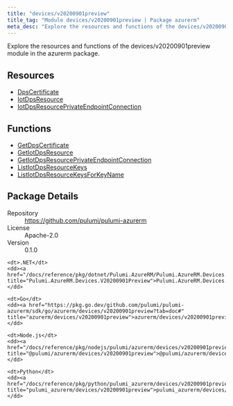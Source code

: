 ```yaml
---
title: "devices/v20200901preview"
title_tag: "Module devices/v20200901preview | Package azurerm"
meta_desc: "Explore the resources and functions of the devices/v20200901preview module in the azurerm package."
---
```


<!-- WARNING: this file was generated by Pulumi Docs Generator. -->
<!-- Do not edit by hand unless you're certain you know what you are doing! -->

Explore the resources and functions of the devices/v20200901preview module in the azurerm package.

<h2 id="resources">Resources</h2>
<ul class="api">
    <li><a href="dpscertificate" title="DpsCertificate"><span class="symbol resource"></span>DpsCertificate</a></li>
    <li><a href="iotdpsresource" title="IotDpsResource"><span class="symbol resource"></span>IotDpsResource</a></li>
    <li><a href="iotdpsresourceprivateendpointconnection" title="IotDpsResourcePrivateEndpointConnection"><span class="symbol resource"></span>IotDpsResourcePrivateEndpointConnection</a></li>
</ul>

<h2 id="functions">Functions</h2>
<ul class="api">
    <li><a href="getdpscertificate" title="GetDpsCertificate"><span class="symbol function"></span>GetDpsCertificate</a></li>
    <li><a href="getiotdpsresource" title="GetIotDpsResource"><span class="symbol function"></span>GetIotDpsResource</a></li>
    <li><a href="getiotdpsresourceprivateendpointconnection" title="GetIotDpsResourcePrivateEndpointConnection"><span class="symbol function"></span>GetIotDpsResourcePrivateEndpointConnection</a></li>
    <li><a href="listiotdpsresourcekeys" title="ListIotDpsResourceKeys"><span class="symbol function"></span>ListIotDpsResourceKeys</a></li>
    <li><a href="listiotdpsresourcekeysforkeyname" title="ListIotDpsResourceKeysForKeyName"><span class="symbol function"></span>ListIotDpsResourceKeysForKeyName</a></li>
</ul>

<h2 id="package-details">Package Details</h2>
<dl class="package-details">
	<dt>Repository</dt>
	<dd><a href="https://github.com/pulumi/pulumi-azurerm">https://github.com/pulumi/pulumi-azurerm</a></dd>
	<dt>License</dt>
	<dd>Apache-2.0</dd>
	<dt>Version</dt>
	<dd>0.1.0</dd>
</dl>



<dl class="tabular">

    <dt>.NET</dt>
    <dd><a href="/docs/reference/pkg/dotnet/Pulumi.AzureRM/Pulumi.AzureRM.Devices.V20200901Preview.html" title="Pulumi.AzureRM.Devices.V20200901Preview">Pulumi.AzureRM.Devices.V20200901Preview</a></dd>

    <dt>Go</dt>
    <dd><a href="https://pkg.go.dev/github.com/pulumi/pulumi-azurerm/sdk/go/azurerm/devices/v20200901preview?tab=doc#" title="azurerm/devices/v20200901preview">azurerm/devices/v20200901preview</a></dd>

    <dt>Node.js</dt>
    <dd><a href="/docs/reference/pkg/nodejs/pulumi/azurerm/devices/v20200901preview/#" title="@pulumi/azurerm/devices/v20200901preview">@pulumi/azurerm/devices/v20200901preview</a></dd>

    <dt>Python</dt>
    <dd><a href="/docs/reference/pkg/python/pulumi_azurerm/devices/v20200901preview" title="pulumi_azurerm/devices/v20200901preview">pulumi_azurerm/devices/v20200901preview</a></dd>

</dl>

